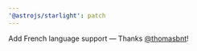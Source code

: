 ```yaml
---
'@astrojs/starlight': patch
---
```


Add French language support — Thanks [@thomasbnt](https://github.com/thomasbnt)!
